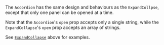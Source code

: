The `Accordion` has the same design and behaviours as the `ExpandCollpse`, except that only one panel can be opened at
a time.

Note that the `Accordion`'s `open` prop accepts only a single string, while the `ExpandCollapse`'s `open` prop accepts an
array of strings.

See [`ExpandCollapse`](#/Expand%20collapse?id=expandcollapse) above for examples.
